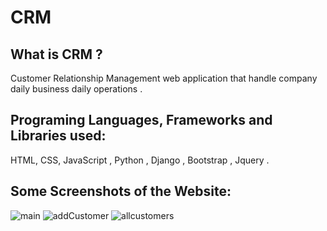 # CRM
## What is CRM ?
Customer Relationship Management web application that handle company daily business daily operations . 

## Programing Languages, Frameworks and Libraries used:
HTML, CSS, JavaScript , Python , Django , Bootstrap , Jquery .

## Some Screenshots of the Website:
![main](https://user-images.githubusercontent.com/96873999/176911204-b3af2568-5940-4453-9f8f-71e56c3e0bb0.PNG)
![addCustomer](https://user-images.githubusercontent.com/96873999/176913695-1308cef4-6bfd-43d7-959e-8fe8c168556b.PNG)
![allcustomers](https://user-images.githubusercontent.com/96873999/176914142-d906b99c-9bac-4700-abfc-b1754e775207.PNG)



